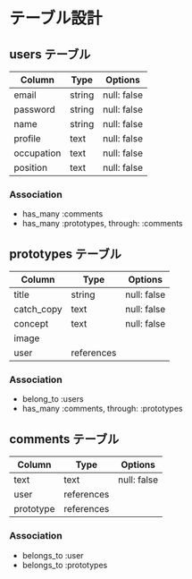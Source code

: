 # テーブル設計

## users テーブル

| Column             | Type   | Options     |
| ------------------ | ------ | ----------- |
| email              | string | null: false |
| password           | string | null: false |
| name               | string | null: false |
| profile            | text   | null: false |
| occupation         | text   | null: false |
| position           | text   | null: false |

### Association
- has_many :comments
- has_many :prototypes, through: :comments


## prototypes テーブル

| Column     | Type       | Options     |
| ---------- | ---------- | ----------- |
| title      | string     | null: false |
| catch_copy | text       | null: false |
| concept    | text       | null: false |
| image      |            |             |
| user       | references |             |
### Association
- belong_to :users
- has_many :comments, through: :prototypes


## comments テーブル

| Column    | Type       | Options                        |
| ------    | ---------- | ------------|
| text      | text       | null: false |
| user      | references |             |
| prototype | references |             |

### Association

- belongs_to :user
- belongs_to :prototypes

